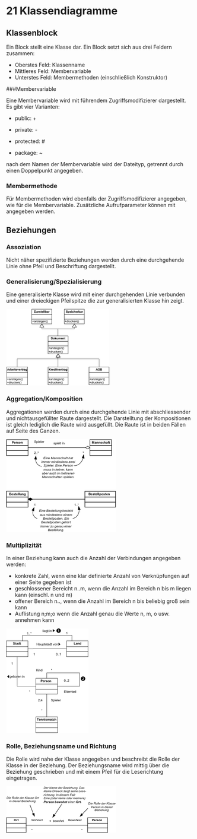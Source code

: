 # 21 Klassendiagramme

## Klassenblock

Ein Block stellt eine Klasse dar. Ein Block setzt sich aus drei Feldern zusammen: 

- Oberstes Feld: Klassenname
- Mittleres Feld: Membervariable
- Unterstes Feld: Membermethoden (einschließlich Konstruktor)

###Membervariable

Eine Membervariable wird mit führendem Zugriffsmodifizierer dargestellt. Es gibt vier Varianten:

- public: +

- private: -

- protected: #

- package: ~


nach dem Namen der Membervariable wird der Dateityp, getrennt durch einen Doppelpunkt angegeben.

### Membermethode

Für Membermethoden wird ebenfalls der Zugriffsmodifizierer angegeben, wie für die Membervariable. Zusätzliche Aufrufparameter können mit angegeben werden.

## Beziehungen

### Assoziation

Nicht näher spezifizierte Beziehungen werden durch eine durchgehende Linie ohne Pfeil und Beschriftung dargestellt.

### Generalisierung/Spezialisierung

Eine generalisierte Klasse wird mit einer durchgehenden Linie verbunden und einer dreieckigen Pfeilspitze die zur generalisierten Klasse hin zeigt.

![Vererbung](bilder/Klassendiagr_04.gif "Vererbung")

### Aggregation/Komposition

Aggregationen werden durch eine durchgehende Linie mit abschliessender und nichtausgefüllter Raute dargestellt. Die Darstelltung der Kompositionen ist gleich lediglich die Raute wird ausgefüllt. Die Raute ist in beiden Fällen auf Seite des Ganzen.


![Aggregation/Komposition](bilder/Klassendiagr_03.gif "Aggregation/Komposition")

### Multiplizität

In einer Beziehung kann auch die Anzahl der Verbindungen angegeben werden:

- konkrete Zahl, wenn eine klar definierte Anzahl von Verknüpfungen auf einer Seite gegeben ist
- geschlossener Bereicht n..m, wenn die Anzahl im Bereich n bis m liegen kann (einschl. n und m)
- offener Bereich n.., wenn die Anzahl im Bereich n bis beliebig groß sein kann
- Auflistung n;m;o wenn die Anzahl genau die Werte n, m, o usw. annehmen kann


![Multiplizität](bilder/Klassendiagr_02.gif "Multiplizität")

### Rolle, Beziehungsname und Richtung

Die Rolle wird nahe der Klasse angegeben und beschreibt die Rolle der Klasse in der Beziehung. Der Beziehungsname wird mittig über die Beziehung geschrieben und mit einem Pfeil für die Leserichtung eingetragen.

![Rolle, Beziehungsname und Richtung](bilder/Klassendiagr_01.gif "Rolle, Beziehungsname und Richtung")


